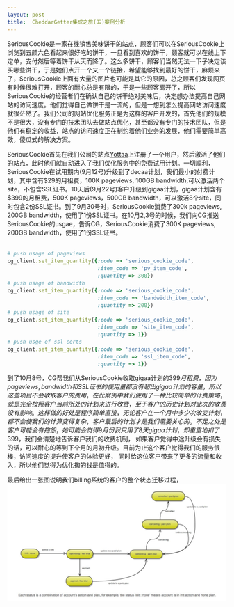```yaml
---
layout: post
title:  CheddarGetter集成之旅(五)案例分析
---
```


SeriousCookie是一家在线销售美味饼干的站点，顾客们可以在SeriousCookie上浏览到五颜六色看起来很好吃的饼干，一旦看到喜欢的饼干，顾客就可以在线上下定单，支付然后等着饼干从天而降了。这么多饼干，顾客们当然无法一下子决定该买哪些饼干，于是她们点开一个又一个链接，希望能够找到最好的饼干，麻烦来了，SeriousCookie上面有大量的图片也可能是其它的原因，总之顾客们发现网页有时候很难打开，顾客的耐心总是有限的，于是一些顾客离开了，所以SeriousCookie的经营者们在确认自己的饼干绝对美味后，决定想办法提高自己网站的访问速度。他们觉得自己做饼干是一流的，但是一想到怎么提高网站访问速度就很茫然了。我们公司的网站优化服务正是为这样的客户开发的，首先他们的规模不是很大，没有专门的技术团队去做站点优化，甚至都没有专门的技术团队，但是他们有稳定的收益，站点的访问速度正在制约着他们业务的发展，他们需要简单高效，傻瓜式的解决方案。<br />

SeriousCookie首先在我们公司的站点[Yottaa]('https://www.yottaa.com')上注册了一个用户，然后激活了他们的站点，此时他们就自动进入了我们优化服务中的免费试用计划。一切顺利，SeriousCookie在试用期内(9月12号)升级到了decaa计划，我们最小的付费计划，其中含有$29的月租费，100K pageviews, 100GB bandwidth,可以激活两个site，不包含SSL证书。10天后(9月22号)客户升级到gigaa计划，gigaa计划含有$399的月租费，500K pageviews，500GB bandwidth，可以激活8个site，同时包含2份SSL证书。到了9月30号时，SeriousCookie消费了300k pageviews, 200GB bandwidth，使用了1份SSL证书。在10月2,3号的时候，我们向CG推送SeriousCookie的usgae，告诉CG，SeriousCookie消费了300K pageviews, 200GB bandwidth，使用了1份SSL证书。

~~~ruby

# push usage of pageviews
cg_client.set_item_quantity({:code => 'serious_cookie_code',
                             :item_code => 'pv_item_code',
                             :quantity => 300})
# push usage of bandwidth
cg_client.set_item_quantity({:code => 'serious_cookie_code',
                             :item_code => 'bandwidth_item_code',
                             :quantity => 200})
# push usage of site
cg_client.set_item_quantity({:code => 'serious_cookie_code',
                             :item_code => 'site_item_code',
                             :quantity => 1})
# push usge of ssl certs
cg_client.set_item_quantity({:code => 'serious_cookie_code',
                             :item_code => 'ssl_item_code',
                             :quantity => 1})

~~~

到了10月8号，CG帮我们从SeriousCookie收取gigaa计划的$399月租费，因为pageviews, bandwidth和SSL证书的使用量都没有超出gigaa计划的容量，
所以这些项目不会收取客户的费用，在此案例中我们使用了一种比较简单的计费策略，就是完全按照客户当前所处的计划来进行收费，至于客户的历史计划对此次的收费没有影响。
这样做的好处是程序简单直接，无论客户在一个月中多少次改变计划，都不会使我们的计算变得复杂，客户最后的计划才是我们需要关心的。
不足之处是客户可能会有抱怨，她可能会觉得9月份我只用了8天gigaa计划，却重重地扣了$399，我们会清楚地告诉客户我们的收费机制，
如果客户觉得中途升级会有损失的话，可以耐心的等到下个月的月初升级。目前为止这个客户觉得我们的服务很棒，访问速度的提升使客户的体验更好，
同时给这位客户带来了更多的流量和收入，所以他们觉得为优化掏的钱是值得的。

最后给出一张图说明我们billing系统的客户的整个状态迁移过程，
![billing flow](/images/yottaa/billing_flow.jpg )





